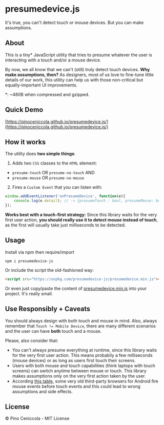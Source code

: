# presumedevice.js
It's true, you can't detect touch or mouse devices. But you can make assumptions.

## About
This is a tiny* JavaScript utility that tries to presume whatever the user is interacting with a touch and/or a mouse device.

By now, we all know that we can't (still) truly detect touch devices. **Why make assumptions, then?** As designers, most of us love to fine-tune little details of our work, this utility can help us with those non-critical but equally-important UI improvements.

*: ~480B when compressed and gzipped.

## Quick Demo

[https://pinoceniccola.github.io/presumedevice.js/](https://pinoceniccola.github.io/presumedevice.js/)

## How it works

The utility does **two simple things**:

1) Adds two `CSS` classes to the `HTML` element:
- `presume-touch` OR `presume-no-touch` AND 
- `presume-mouse` OR `presume-no-mouse`

2) Fires a `Custom Event` that you can listen with:
```javascript
window.addEventListener('onPresumeDevice', function(e){
    console.log(e.detail); // -> {presumeTouch : bool, presumeMouse: bool}
});
```
**Works best with a touch-first strategy:** Since this library waits for the very first user action, **you should really use it to detect mouse instead of touch**, as the first will usually take just milliseconds to be detected.

## Usage

Install via npm then require/import
```
npm i presumedevice-js
```
Or include the script the old-fashioned way:
```html
<script src="https://unpkg.com/presumedevice-js/presumedevice.min.js"></script>
```
Or even just copy/paste the content of [presumedevice.min.js](presumedevice.min.js) into your project. It's really small.

## Use Responsibly + Caveats
You should always design with both touch and mouse in mind. Also, always remember that `Touch != Mobile Device`, there are many different scenarios and the user can have **both** touch and a mouse.

Please, also consider that:
- You can't always presume everything at runtime, since this library waits for the very first user action. This means probabily a few milliseconds (mouse devices) or as long as users first touch their screens. 
- Users with both mouse and touch capabilities (think laptops with touch screens) can switch anytime between mouse or touch. This library makes assumptions only on the very first action taken by the user.
- According [this table](https://patrickhlauke.github.io/touch/tests/results/#mobile-tablet-touchscreen-events), some very old third-party browsers for Android fire mouse events before touch events and this could lead to wrong assumptions and side effects.

## License
© Pino Ceniccola - MIT License

